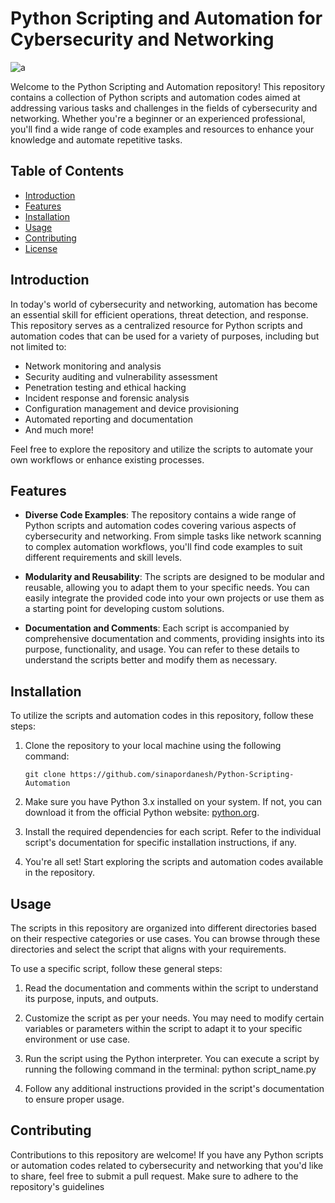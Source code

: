 # Python Scripting and Automation for Cybersecurity and Networking

![a](https://github.com/sinapordanesh/Python-Scripting-Automation/assets/74850874/f7c6b9ca-e8cf-41be-8994-542796741289)


Welcome to the Python Scripting and Automation repository! This repository contains a collection of Python scripts and automation codes aimed at addressing various tasks and challenges in the fields of cybersecurity and networking. Whether you're a beginner or an experienced professional, you'll find a wide range of code examples and resources to enhance your knowledge and automate repetitive tasks.

## Table of Contents

- [Introduction](#introduction)
- [Features](#features)
- [Installation](#installation)
- [Usage](#usage)
- [Contributing](#contributing)
- [License](#license)

## Introduction

In today's world of cybersecurity and networking, automation has become an essential skill for efficient operations, threat detection, and response. This repository serves as a centralized resource for Python scripts and automation codes that can be used for a variety of purposes, including but not limited to:

- Network monitoring and analysis
- Security auditing and vulnerability assessment
- Penetration testing and ethical hacking
- Incident response and forensic analysis
- Configuration management and device provisioning
- Automated reporting and documentation
- And much more!

Feel free to explore the repository and utilize the scripts to automate your own workflows or enhance existing processes.

## Features

- **Diverse Code Examples**: The repository contains a wide range of Python scripts and automation codes covering various aspects of cybersecurity and networking. From simple tasks like network scanning to complex automation workflows, you'll find code examples to suit different requirements and skill levels.

- **Modularity and Reusability**: The scripts are designed to be modular and reusable, allowing you to adapt them to your specific needs. You can easily integrate the provided code into your own projects or use them as a starting point for developing custom solutions.

- **Documentation and Comments**: Each script is accompanied by comprehensive documentation and comments, providing insights into its purpose, functionality, and usage. You can refer to these details to understand the scripts better and modify them as necessary.

## Installation

To utilize the scripts and automation codes in this repository, follow these steps:

1. Clone the repository to your local machine using the following command:

    `git clone https://github.com/sinapordanesh/Python-Scripting-Automation`

2. Make sure you have Python 3.x installed on your system. If not, you can download it from the official Python website: [python.org](https://www.python.org/).

3. Install the required dependencies for each script. Refer to the individual script's documentation for specific installation instructions, if any.

4. You're all set! Start exploring the scripts and automation codes available in the repository.

## Usage

The scripts in this repository are organized into different directories based on their respective categories or use cases. You can browse through these directories and select the script that aligns with your requirements.

To use a specific script, follow these general steps:

1. Read the documentation and comments within the script to understand its purpose, inputs, and outputs.

2. Customize the script as per your needs. You may need to modify certain variables or parameters within the script to adapt it to your specific environment or use case.

3. Run the script using the Python interpreter. You can execute a script by running the following command in the terminal:
python script_name.py

4. Follow any additional instructions provided in the script's documentation to ensure proper usage.

## Contributing

Contributions to this repository are welcome! If you have any Python scripts or automation codes related to cybersecurity and networking that you'd like to share, feel free to submit a pull request. Make sure to adhere to the repository's guidelines
